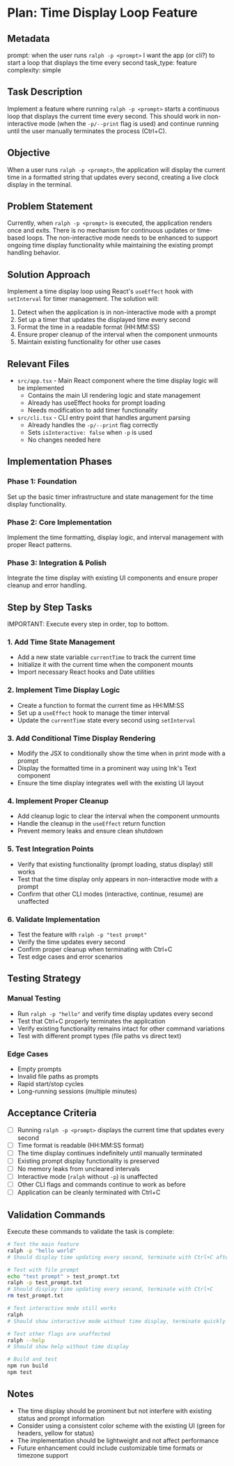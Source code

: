 # Plan: Time Display Loop Feature

## Metadata

prompt: when the user runs `ralph -p <prompt>` I want the app (or cli?) to start a loop that displays the time every second
task_type: feature
complexity: simple

## Task Description

Implement a feature where running `ralph -p <prompt>` starts a continuous loop that displays the current time every second. This should work in non-interactive mode (when the `-p/--print` flag is used) and continue running until the user manually terminates the process (Ctrl+C).

## Objective

When a user runs `ralph -p <prompt>`, the application will display the current time in a formatted string that updates every second, creating a live clock display in the terminal.

## Problem Statement

Currently, when `ralph -p <prompt>` is executed, the application renders once and exits. There is no mechanism for continuous updates or time-based loops. The non-interactive mode needs to be enhanced to support ongoing time display functionality while maintaining the existing prompt handling behavior.

## Solution Approach

Implement a time display loop using React's `useEffect` hook with `setInterval` for timer management. The solution will:

1. Detect when the application is in non-interactive mode with a prompt
2. Set up a timer that updates the displayed time every second
3. Format the time in a readable format (HH:MM:SS)
4. Ensure proper cleanup of the interval when the component unmounts
5. Maintain existing functionality for other use cases

## Relevant Files

- `src/app.tsx` - Main React component where the time display logic will be implemented
  - Contains the main UI rendering logic and state management
  - Already has useEffect hooks for prompt loading
  - Needs modification to add timer functionality
- `src/cli.tsx` - CLI entry point that handles argument parsing
  - Already handles the `-p/--print` flag correctly
  - Sets `isInteractive: false` when `-p` is used
  - No changes needed here

## Implementation Phases

### Phase 1: Foundation

Set up the basic timer infrastructure and state management for the time display functionality.

### Phase 2: Core Implementation

Implement the time formatting, display logic, and interval management with proper React patterns.

### Phase 3: Integration & Polish

Integrate the time display with existing UI components and ensure proper cleanup and error handling.

## Step by Step Tasks

IMPORTANT: Execute every step in order, top to bottom.

### 1. Add Time State Management

- Add a new state variable `currentTime` to track the current time
- Initialize it with the current time when the component mounts
- Import necessary React hooks and Date utilities

### 2. Implement Time Display Logic

- Create a function to format the current time as HH:MM:SS
- Set up a `useEffect` hook to manage the timer interval
- Update the `currentTime` state every second using `setInterval`

### 3. Add Conditional Time Display Rendering

- Modify the JSX to conditionally show the time when in print mode with a prompt
- Display the formatted time in a prominent way using Ink's Text component
- Ensure the time display integrates well with the existing UI layout

### 4. Implement Proper Cleanup

- Add cleanup logic to clear the interval when the component unmounts
- Handle the cleanup in the `useEffect` return function
- Prevent memory leaks and ensure clean shutdown

### 5. Test Integration Points

- Verify that existing functionality (prompt loading, status display) still works
- Test that the time display only appears in non-interactive mode with a prompt
- Confirm that other CLI modes (interactive, continue, resume) are unaffected

### 6. Validate Implementation

- Test the feature with `ralph -p "test prompt"`
- Verify the time updates every second
- Confirm proper cleanup when terminating with Ctrl+C
- Test edge cases and error scenarios

## Testing Strategy

### Manual Testing

- Run `ralph -p "hello"` and verify time display updates every second
- Test that Ctrl+C properly terminates the application
- Verify existing functionality remains intact for other command variations
- Test with different prompt types (file paths vs direct text)

### Edge Cases

- Empty prompts
- Invalid file paths as prompts
- Rapid start/stop cycles
- Long-running sessions (multiple minutes)

## Acceptance Criteria

- [ ] Running `ralph -p <prompt>` displays the current time that updates every second
- [ ] Time format is readable (HH:MM:SS format)
- [ ] The time display continues indefinitely until manually terminated
- [ ] Existing prompt display functionality is preserved
- [ ] No memory leaks from uncleared intervals
- [ ] Interactive mode (`ralph` without `-p`) is unaffected
- [ ] Other CLI flags and commands continue to work as before
- [ ] Application can be cleanly terminated with Ctrl+C

## Validation Commands

Execute these commands to validate the task is complete:

```bash
# Test the main feature
ralph -p "hello world"
# Should display time updating every second, terminate with Ctrl+C after 5+ seconds

# Test with file prompt
echo "test prompt" > test_prompt.txt
ralph -p test_prompt.txt
# Should display time updating every second, terminate with Ctrl+C
rm test_prompt.txt

# Test interactive mode still works
ralph
# Should show interactive mode without time display, terminate quickly

# Test other flags are unaffected
ralph --help
# Should show help without time display

# Build and test
npm run build
npm test
```

## Notes

- The time display should be prominent but not interfere with existing status and prompt information
- Consider using a consistent color scheme with the existing UI (green for headers, yellow for status)
- The implementation should be lightweight and not affect performance
- Future enhancement could include customizable time formats or timezone support
